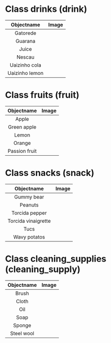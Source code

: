 # Class drinks (drink)

| Objectname               |  Image                   |
:-------------------------:|:-------------------------:
| Gatorede |  |
| Guarana |  |
| Juice |  |
| Nescau |  |
| Uaizinho cola |  |
| Uaizinho lemon |  |
# Class fruits (fruit)

| Objectname               |  Image                   |
:-------------------------:|:-------------------------:
| Apple |  |
| Green apple |  |
| Lemon |  |
| Orange |  |
| Passion fruit |  |

# Class snacks (snack)

| Objectname               |  Image                   |
:-------------------------:|:-------------------------:
| Gummy bear |  |
| Peanuts |  |
| Torcida pepper |  |
| Torcida vinaigrette |  |
| Tucs |  |
| Wavy potatos |  |

# Class cleaning_supplies (cleaning_supply)

| Objectname               |  Image                   |
:-------------------------:|:-------------------------:
| Brush |  |
| Cloth |  |
| Oil |  |
| Soap |  |
| Sponge |  |
| Steel wool |  |

